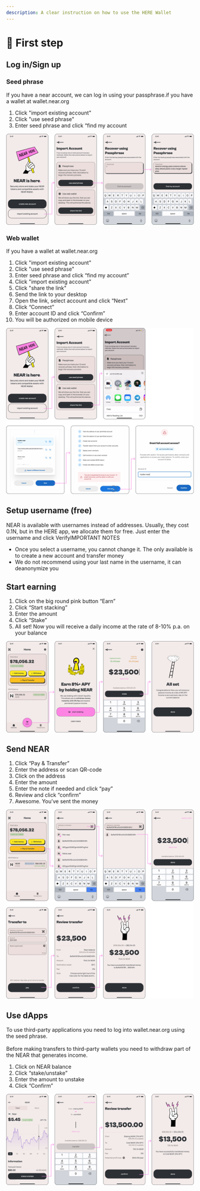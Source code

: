 ```yaml
---
description: A clear instruction on how to use the HERE Wallet
---
```


# 🚀 First step

## Log in/Sign up

### Seed phrase

If you have a near account, we can log in using your passphrase.if you have a wallet at wallet.near.org

1. Click "import existing account"
2. Click "use seed phrase"
3. Enter seed phrase and click “find my account

![](<../.gitbook/assets/image (5).png>)

### Web wallet

If you have a wallet at wallet.near.org

1. Click "import existing account"
2. Click "use seed phrase"
3. Enter seed phrase and click “find my account”
4. Click "import existing account"
5. Click "share the link"
6. Send the link to your desktop
7. Open the link, select account and click “Next”
8. Click “Connect”
9. Enter account ID and click “Confirm”
10. You will be authorized on mobile device

![](<../.gitbook/assets/image (3).png>)

## Setup username (free)

NEAR is available with usernames instead of addresses. Usually, they cost 0.1N, but in the HERE app, we allocate them for free. Just enter the username and click VerifyIMPORTANT NOTES

* Once you select a username, you cannot change it. The only available is to create a new account and transfer money
* We do not recommend using your last name in the username, it can deanonymize you

## Start earning

1. Click on the big round pink button “Earn”
2. Click “Start stacking”
3. Enter the amount
4. Click “Stake”
5. All set! Now you will receive a daily income at the rate of 8-10% p.a. on your balance

![](../.gitbook/assets/image.png)

## Send NEAR

1. Click “Pay & Transfer”
2. Enter the address or scan QR-code
3. Click on the address
4. Enter the amount
5. Enter the note if needed and click “pay”
6. Review and click “confirm”
7. Awesome. You’ve sent the money

![](<../.gitbook/assets/image (7).png>)

## Use dApps

To use third-party applications you need to log into wallet.near.org using the seed phrase.\
\
Before making transfers to third-party wallets you need to withdraw part of the NEAR that generates income.

1. Click on NEAR balance
2. Click “stake/unstake”
3. Enter the amount to unstake
4. Click “Confirm”

![](<../.gitbook/assets/image (4).png>)

### &#x20;

